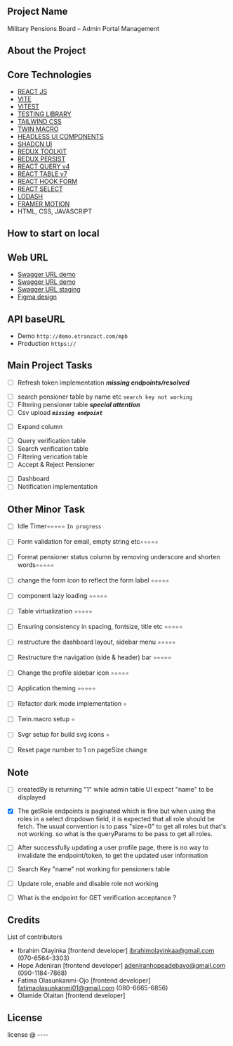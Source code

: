 ## Project Name

Military Pensions Board – Admin Portal Management

## About the Project

## Core Technologies

-   [REACT JS](https://react.dev/learn)
-   [VITE](https://vitejs.dev/)
-   [VITEST](https://vitest.dev/)
-   [TESTING LIBRARY](https://testing-library.com/)
-   [TAILWIND CSS](https://tailwindcss.com/)
-   [TWIN MACRO](https://github.com/ben-rogerson/twin.macro#readme)
-   [HEADLESS UI COMPONENTS](https://headlessui.com/)
-   [SHADCN UI](https://ui.shadcn.com/docs)
-   [REDUX TOOLKIT](https://redux-toolkit.js.org/)
-   [REDUX PERSIST](https://github.com/rt2zz/redux-persist)
-   [REACT QUERY v4](https://tanstack.com/query/v4/docs/overview)
-   [REACT TABLE v7](https://react-table-v7.tanstack.com/)
-   [REACT HOOK FORM](https://www.react-hook-form.com/)
-   [REACT SELECT](https://web.archive.org/web/20230427145507/https://react-select.com/home)
-   [LODASH](https://lodash.com/)
-   [FRAMER MOTION](https://www.framer.com/motion/introduction/)
-   HTML, CSS, JAVASCRIPT

## How to start on local

## Web URL

-   [Swagger URL demo](http://172.17.10.16:20008/swagger-ui.html#/)
-   [Swagger URL demo](https://demo.etranzact.com/mpb/swagger-ui.html#/)
-   [Swagger URL staging](https://mpb-admin-api.azurewebsites.net/swagger-ui/index.html)
-   [Figma design](<https://www.figma.com/file/zm27pUSkgjjBSdy2v49ppO/e-Pension-Web-Portal(MPB-1)?type=design&node-id=1-2&mode=design>)

## API baseURL

-   Demo `http://demo.etranzact.com/mpb`
-   Production `https://`

##  Main Project Tasks
<!-- User management -->
-   [ ] Refresh token implementation **_missing endpoints/resolved_**
<!-- Pensioner Management  -->
-   [ ] search pensioner table by name etc `search key not working`
-   [ ] Filtering pensioner table **_special attention_**
-   [ ] Csv upload **_`missing endpoint`_**
<!-- Role management -->
-   [ ] Expand column
<!-- Verification  -->
-   [ ] Query verification  table
-   [ ] Search verification table
-   [ ] Filtering verication table
-   [ ] Accept & Reject Pensioner
<!-- Dashboard /Notification -->
-   [ ] Dashboard
-   [ ] Notification implementation

## Other Minor Task
-   [ ] Idle Timer`⭐️⭐️⭐️⭐️⭐️` `In progress`
-   [ ] Form validation for email, empty string etc`⭐️⭐️⭐️⭐️⭐️`
-   [ ] Format pensioner status column by removing underscore and shorten words`⭐️⭐️⭐️⭐️⭐️`
-   [ ] change the form icon to reflect the form label `⭐️⭐️⭐️⭐️⭐️`
-   [ ] component lazy loading `⭐️⭐️⭐️⭐️⭐️`
-   [ ] Table virtualization `⭐️⭐️⭐️⭐️⭐️`
-   [ ] Ensuring consistency in spacing, fontsize, title etc `⭐️⭐️⭐️⭐️⭐️`
-   [ ] restructure the dashboard layout, sidebar menu `⭐️⭐️⭐️⭐️⭐️`
-   [ ] Restructure the navigation (side & header) bar `⭐️⭐️⭐️⭐️⭐️`
-   [ ] Change the profile sidebar icon `⭐️⭐️⭐️⭐️⭐️`
-   [ ] Application theming `⭐️⭐️⭐️⭐️⭐️`
-   [ ] Refactor dark mode implementation `⭐️`
-   [ ] Twin.macro setup `⭐️`
-   [ ] Svgr setup for build svg icons `⭐️`
-   [ ] Reset page number to 1 on pageSize  change
  

## Note

- [ ] createdBy is returning "1" while admin table UI expect "name" to be displayed

- [X] The getRole endpoints is paginated which is fine but when using the roles in a select
    dropdown field, it is expected that all role should be fetch. The usual convention is to pass "size=0" to get all roles but that's not working. so what is the queryParams to be pass to get all
    roles.

- [ ] After successfully updating a user profile page, there is no way to invalidate the endpoint/token, to get the updated user information
  
- [ ] Search Key "name" not working for pensioners table

- [ ] Update role, enable and disable role not working
   
- [ ] What is the endpoint for GET verification acceptance ?


## Credits

List of contributors

-   Ibrahim Olayinka [frontend developer] <ibrahimolayinkaa@gmail.com> (070-6564-3303)
-   Hope Adeniran [frontend developer] <adeniranhopeadebayo@gmail.com> (090-1184-7868)
-   Fatima Olasunkanmi-Ojo [frontend developer] <fatimaolasunkanmi01@gmail.com> (080-6665-6856)
-   Olamide Olaitan [frontend developer]

## License

license @ ----
